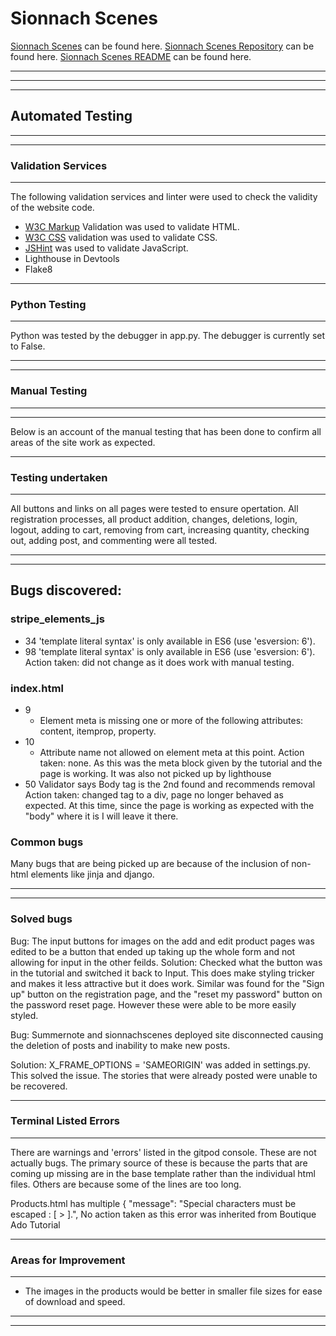 # Sionnach Scenes

[Sionnach Scenes](https://sionnachscenes.herokuapp.com/) can be found here.
[Sionnach Scenes Repository](https://github.com/Gwen-of-lynn/sionnachscenes) can be found here. 
[Sionnach Scenes README](https://github.com/Gwen-of-lynn/sionnachscenes/blob/master/README.md) can be found here.

---
---
---
## Automated Testing
---
---
### Validation Services
---
The following validation services and linter were used to check the validity of the website code.
- [W3C Markup](https://validator.w3.org/) Validation was used to validate HTML.
- [W3C CSS](https://validator.w3.org/) validation was used to validate CSS.
- [JSHint](https://jshint.com/) was used to validate JavaScript.
- Lighthouse in Devtools
- Flake8

---
### Python Testing
---
Python was tested by the debugger in app.py. The debugger is currently set to False.

---
---
### Manual Testing
---
---

Below is an account of the manual testing that has been done to confirm all areas of the site work as expected.

---
### Testing undertaken
---

All buttons and links on all pages were tested to ensure opertation. All registration processes, all product addition, changes, deletions, login, logout, adding to cart, removing from cart, increasing quantity, checking out, adding post, and commenting were all tested.
    
---
---
## Bugs discovered:
### stripe_elements_js
- 34	'template literal syntax' is only available in ES6 (use 'esversion: 6').
- 98	'template literal syntax' is only available in ES6 (use 'esversion: 6').
Action taken: did not change as it does work with manual testing.

### index.html
- 9    <meta charset="utf-8">
    - Element meta is missing one or more of the following attributes: content, itemprop, property. 
- 10    <meta name="viewport" content="width=device-width, initial-scale=1, shrink-to-fit=no">
    - Attribute name not allowed on element meta at this point.
Action taken: none. As this was the meta block given by the tutorial and the page is working. It was also not picked up by lighthouse
- 50 Validator says Body tag is the 2nd found and recommends removal
Action taken: changed tag to a div, page no longer behaved as expected. At this time, since the page is working as expected with the "body" where it is I will leave it there.

### Common bugs

Many bugs that are being picked up are because of the inclusion of non-html elements like jinja and django. 

---
---
### Solved bugs

Bug:
The input buttons for images on the add and edit product pages was edited to be a button that ended up taking up the whole form and not allowing for input in the other feilds. 
Solution:
Checked what the button was in the tutorial and switched it back to Input. This does make styling tricker and makes it less attractive but it does work. 
Similar was found for the "Sign up" button on the registration page, and the "reset my password" button on the password reset page. However these were able to be more easily styled. 

Bug:
Summernote and sionnachscenes deployed site disconnected causing the deletion of posts and inability to make new posts.

Solution:
X_FRAME_OPTIONS = 'SAMEORIGIN' was added in settings.py. This solved the issue. The stories that were already posted were unable to be recovered.


---
### Terminal Listed Errors
---

There are warnings and 'errors' listed in the gitpod console. These are not actually bugs. The primary source of these is because the parts that are coming up missing are in the base template rather than the individual html files. Others are because some of the lines are too long.

Products.html has multiple {
	"message": "Special characters must be escaped : [ > ].",
No action taken as this error was inherited from Boutique Ado Tutorial

---
### Areas for Improvement
---
- The images in the products would be better in smaller file sizes for ease of download and speed.
---
---